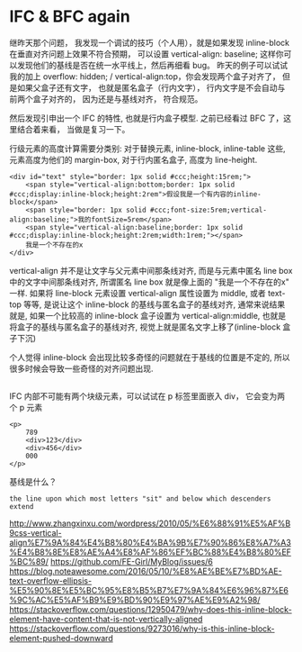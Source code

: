 # IFC & BFC again


继昨天那个问题， 我发现一个调试的技巧（个人用），就是如果发现 inline-block 在垂直对齐问题上效果不符合预期， 可以设置 vertical-align: baseline; 这样你可以发现他们的基线是否在统一水平线上，然后再细看 bug。
昨天的例子可以试试我的加上 overflow: hidden; / vertical-align:top，你会发现两个盒子对齐了， 但是如果父盒子还有文字， 也就是匿名盒子（行内文字）， 行内文字是不会自动与前两个盒子对齐的， 因为还是与基线对齐， 符合规范。

然后发现引申出一个 IFC 的特性, 也就是行内盒子模型. 之前已经看过 BFC 了，这里结合着来看， 当做是复习一下。

行级元素的高度计算需要分类别: 对于替换元素, inline-block, inline-table 这些, 元素高度为他们的 margin-box, 对于行内匿名盒子, 高度为 line-height.
```
<div id="text" style="border: 1px solid #ccc;height:15rem;">
    <span style="vertical-align:bottom;border: 1px solid #ccc;display:inline-block;height:2rem">假设我是一个有内容的inline-block</span>
    <span style="border: 1px solid #ccc;font-size:5rem;vertical-align:baseline;">我的fontSize=5rem</span>
    <span style="vertical-align:baseline;border: 1px solid #ccc;display:inline-block;height:2rem;width:1rem;"></span>
    我是一个不存在的x
</div>
```
vertical-align 并不是让文字与父元素中间那条线对齐, 而是与元素中匿名 line box 中的文字中间那条线对齐, 所谓匿名 line box 就是像上面的 "我是一个不存在的x" 一样.
如果将 line-block 元素设置 vertical-align 属性设置为 middle, 或者 text-top 等等, 是说让这个 inline-block 的基线与匿名盒子的基线对齐, 通常来说结果就是, 如果一个比较高的 inline-block 盒子设置为 vertical-align:middle, 也就是将盒子的基线与匿名盒子的基线对齐, 视觉上就是匿名文字上移了(inline-block 盒子下沉)

个人觉得 inline-block 会出现比较多奇怪的问题就在于基线的位置是不定的, 所以很多时候会导致一些奇怪的对齐问题出现.

## 
IFC 内部不可能有两个块级元素，可以试试在 p 标签里面嵌入 div， 它会变为两个 p 元素
```
<p>
    789
    <div>123</div>
    <div>456</div>
    000
</p>
```

基线是什么？
```
the line upon which most letters "sit" and below which descenders extend
```

http://www.zhangxinxu.com/wordpress/2010/05/%E6%88%91%E5%AF%B9css-vertical-align%E7%9A%84%E4%B8%80%E4%BA%9B%E7%90%86%E8%A7%A3%E4%B8%8E%E8%AE%A4%E8%AF%86%EF%BC%88%E4%B8%80%EF%BC%89/
https://github.com/FE-Girl/MyBlog/issues/6
https://blog.noteawesome.com/2016/05/10/%E8%AE%BE%E7%BD%AE-text-overflow-ellipsis-%E5%90%8E%E5%BC%95%E8%B5%B7%E7%9A%84%E6%96%87%E6%9C%AC%E5%AF%B9%E9%BD%90%E9%97%AE%E9%A2%98/
https://stackoverflow.com/questions/12950479/why-does-this-inline-block-element-have-content-that-is-not-vertically-aligned
https://stackoverflow.com/questions/9273016/why-is-this-inline-block-element-pushed-downward